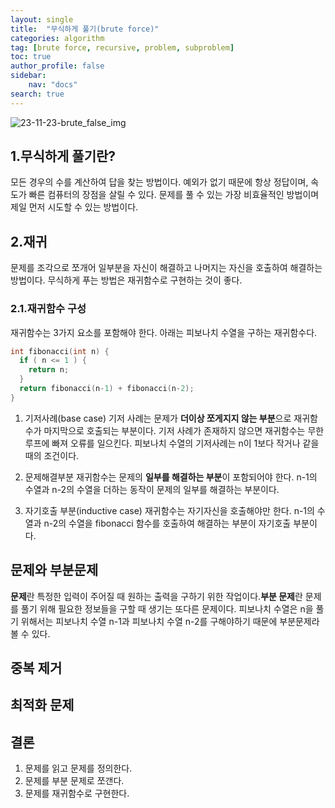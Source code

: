 ```yaml
---
layout: single
title:  "무식하게 풀기(brute force)"
categories: algorithm 
tag: [brute force, recursive, problem, subproblem]
toc: true
author_profile: false
sidebar:
    nav: "docs"
search: true
---
```

![23-11-23-brute_false_img](https://github.com/jeonghwanin/jeonghwanin.github.io/assets/99806622/ea55a28f-290f-4adb-b475-5a3a72b8204e)

## 1.무식하게 풀기란?
모든 경우의 수를 계산하여 답을 찾는 방법이다.
예외가 없기 때문에 항상 정답이며, 속도가 빠른 컴퓨터의 장점을 살릴 수 있다.
문제를 풀 수 있는 가장 비효율적인 방법이며 제일 먼저 시도할 수 있는 방법이다.

## 2.재귀
문제를 조각으로 쪼개어 일부분을 자신이 해결하고 나머지는 자신을 호출하여 해결하는 방법이다. 무식하게 푸는 방법은 재귀함수로 구현하는 것이 좋다.
### 2.1.재귀함수 구성
재귀함수는 3가지 요소를 포함해야 한다.
아래는 피보나치 수열을 구하는 재귀함수다.
```c
int fibonacci(int n) {
  if ( n <= 1 ) {
    return n;
  }
  return fibonacci(n-1) + fibonacci(n-2);
}
```

1. 기저사례(base case)
기저 사례는 문제가 **더이상 쪼게지지 않는 부분**으로 재귀함수가 마지막으로 호출되는 부분이다. 기저 사례가 존재하지 않으면 재귀함수는 무한루프에 빠져 오류를 일으킨다. 피보나치 수열의 기저사례는 n이 1보다 작거나 같을때의 조건이다.

2. 문제해결부분
재귀함수는 문제의 **일부를 해결하는 부분**이 포함되어야 한다. n-1의 수열과 n-2의 수열을 더하는 동작이 문제의 일부를 해결하는 부분이다.

3. 자기호출 부분(inductive case)
재귀함수는 자기자신을 호출해야만 한다. n-1의 수열과 n-2의 수열을 fibonacci 함수를 호출하여 해결하는 부분이 자기호출 부분이다.

## 문제와 부분문제
**문제**란 특정한 입력이 주어질 때 원하는 출력을 구하기 위한 작업이다.**부분 문제**란 문제를 풀기 위해 필요한 정보들을 구할 때 생기는 또다른 문제이다. 피보나치 수열은 n을 풀기 위해서는 피보나치 수열 n-1과 피보나치 수열 n-2를 구해야하기 때문에 부분문제라 볼 수 있다.

## 중복 제거

## 최적화 문제

## 결론
1. 문제를 읽고 문제를 정의한다.
2. 문제를 부분 문제로 쪼갠다.
3. 문제를 재귀함수로 구현한다.
